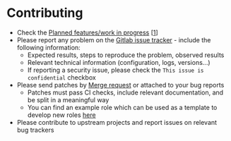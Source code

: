 # Contributing

- Check the [Planned features/work in progress](TODO.md) [[1](https://stdout.root.sx/xsrv/xsrv/issues)]
- Please report any problem on the [Gitlab issue tracker](https://gitlab.com/nodiscc/xsrv/issues) - include the following information:
  - Expected results, steps to reproduce the problem, observed results
  - Relevant technical information (configuration, logs, versions...)
  - If reporting a security issue, please check the `This issue is confidential` checkbox
- Please send patches by [Merge request](https://gitlab.com/nodiscc/xsrv/-/merge_requests) or attached to your bug reports
  - Patches must pass CI checks, include relevant documentation, and be split in a meaningful way
  - You can find an example role which can be used as a template to develop new roles [here](https://gitlab.com/nodiscc/xsrv/-/tree/master/docs/example-role)
- Please contribute to upstream projects and report issues on relevant bug trackers

